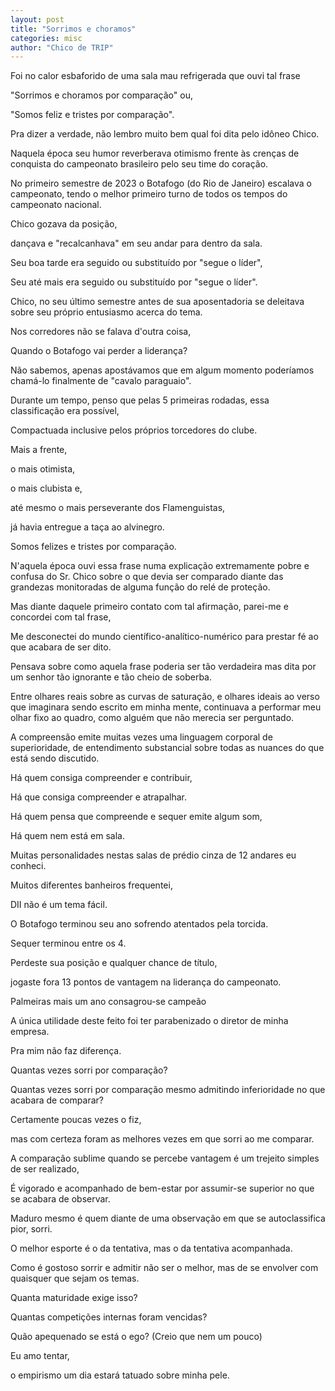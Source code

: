 ```yaml
---
layout: post
title: "Sorrimos e choramos"
categories: misc
author: "Chico de TRIP"
---
```


Foi no calor esbaforido de uma sala mau refrigerada que ouvi tal frase

"Sorrimos e choramos por comparação" ou,

"Somos feliz e tristes por comparação".

Pra dizer a verdade, não lembro muito bem qual foi dita pelo idôneo Chico.

Naquela época seu humor reverberava otimismo frente às crenças de conquista do campeonato brasileiro pelo seu time do coração.

No primeiro semestre de 2023 o Botafogo (do Rio de Janeiro) escalava o campeonato, tendo o melhor primeiro turno de todos os tempos do campeonato nacional.

Chico gozava da posição,

dançava e "recalcanhava" em seu andar para dentro da sala.

Seu boa tarde era seguido ou substituído por "segue o líder",

Seu até mais era seguido ou substituído por "segue o líder".

Chico, no seu último semestre antes de sua aposentadoria se deleitava sobre seu próprio entusiasmo acerca do tema.

Nos corredores não se falava d'outra coisa,

Quando o Botafogo vai perder a liderança?

Não sabemos, apenas apostávamos que em algum momento poderíamos chamá-lo finalmente de "cavalo paraguaio". 

Durante um tempo, penso que pelas 5 primeiras rodadas, essa classificação era possível,

Compactuada inclusive pelos próprios torcedores do clube.

Mais a frente, 

o mais otimista, 

o mais clubista e,

até mesmo o mais perseverante dos Flamenguistas,

já havia entregue a taça ao alvinegro.

Somos felizes e tristes por comparação.

N'aquela época ouvi essa frase numa explicação extremamente pobre e confusa do Sr. Chico sobre o que devia ser comparado diante das grandezas monitoradas de alguma função do relé de proteção.

Mas diante daquele primeiro contato com tal afirmação, parei-me e concordei com tal frase,

Me desconectei do mundo científico-analítico-numérico para prestar fé ao que acabara de ser dito.

Pensava sobre como aquela frase poderia ser tão verdadeira mas dita por um senhor tão ignorante e tão cheio de soberba.

Entre olhares reais sobre as curvas de saturação, e olhares ideais ao verso que imaginara sendo escrito em minha mente, continuava a performar meu olhar fixo ao quadro, como alguém que não merecia ser perguntado.

A compreensão emite muitas vezes uma linguagem corporal de superioridade, de entendimento substancial sobre todas as nuances do que está sendo discutido.

Há quem consiga compreender e contribuir,

Há que consiga compreender e atrapalhar.

Há quem pensa que compreende e sequer emite algum som,

Há quem nem está em sala.

Muitas personalidades nestas salas de prédio cinza de 12 andares eu conheci.

Muitos diferentes banheiros frequentei,

DII não é um tema fácil.

O Botafogo terminou seu ano sofrendo atentados pela torcida.

Sequer terminou entre os 4.

Perdeste sua posição e qualquer chance de título,

jogaste fora 13 pontos de vantagem na liderança do campeonato.

Palmeiras mais um ano consagrou-se campeão

A única utilidade deste feito foi ter parabenizado o diretor de minha empresa.

Pra mim não faz diferença.

Quantas vezes sorri por comparação?

Quantas vezes sorri por comparação mesmo admitindo inferioridade no que acabara de comparar?

Certamente poucas vezes o fiz,

mas com certeza foram as melhores vezes em que sorri ao me comparar.

A comparação sublime quando se percebe vantagem é um trejeito simples de ser realizado,

É vigorado e acompanhado de bem-estar por assumir-se superior no que se acabara de observar.

Maduro mesmo é quem diante de uma observação em que se autoclassifica pior, sorri.

O melhor esporte é o da tentativa, mas o da tentativa acompanhada.

Como é gostoso sorrir e admitir não ser o melhor, mas de se envolver com quaisquer que sejam os temas.

Quanta maturidade exige isso?

Quantas competições internas foram vencidas?

Quão apequenado se está o ego? (Creio que nem um pouco)

Eu amo tentar, 

o empirismo um dia estará tatuado sobre minha pele.


